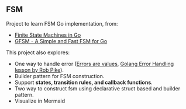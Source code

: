 ## FSM

Project to learn FSM Go implementation, from:

-   [Finite State Machines in Go](https://sebinbabu.com/posts/finite-state-machines-in-go/)
-   [GFSM - A Simple and Fast FSM for Go](https://sysdev.me/gfsm-a-simple-and-fast-fsm-for-go/)

This project also explores:

-   One way to handle error ([Errors are values](https://go.dev/blog/errors-are-values), [Golang Error Handling lesson by Rob Pike](https://jxck.hatenablog.com/entry/golang-error-handling-lesson-by-rob-pike)).
-   Builder pattern for FSM construction.
-   Support **states, transition rules, and callback functions**.
-   Two way to construct fsm using declarative struct based and builder pattern.
-   Visualize in Mermaid
